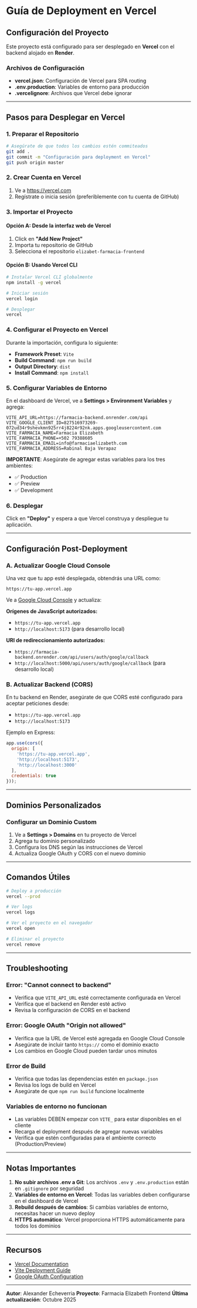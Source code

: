 # Guía de Deployment en Vercel

## Configuración del Proyecto

Este proyecto está configurado para ser desplegado en **Vercel** con el backend alojado en **Render**.

### Archivos de Configuración

- **vercel.json**: Configuración de Vercel para SPA routing
- **.env.production**: Variables de entorno para producción
- **.vercelignore**: Archivos que Vercel debe ignorar

---

## Pasos para Desplegar en Vercel

### 1. Preparar el Repositorio

```bash
# Asegúrate de que todos los cambios estén commiteados
git add .
git commit -m "Configuración para deployment en Vercel"
git push origin master
```

### 2. Crear Cuenta en Vercel

1. Ve a https://vercel.com
2. Regístrate o inicia sesión (preferiblemente con tu cuenta de GitHub)

### 3. Importar el Proyecto

#### Opción A: Desde la interfaz web de Vercel

1. Click en **"Add New Project"**
2. Importa tu repositorio de GitHub
3. Selecciona el repositorio `elizabet-farmacia-frontend`

#### Opción B: Usando Vercel CLI

```bash
# Instalar Vercel CLI globalmente
npm install -g vercel

# Iniciar sesión
vercel login

# Desplegar
vercel
```

### 4. Configurar el Proyecto en Vercel

Durante la importación, configura lo siguiente:

- **Framework Preset**: `Vite`
- **Build Command**: `npm run build`
- **Output Directory**: `dist`
- **Install Command**: `npm install`

### 5. Configurar Variables de Entorno

En el dashboard de Vercel, ve a **Settings > Environment Variables** y agrega:

```env
VITE_API_URL=https://farmacia-backend.onrender.com/api
VITE_GOOGLE_CLIENT_ID=827516973269-072ud34r9shevkmn925rr4j8224r92nk.apps.googleusercontent.com
VITE_FARMACIA_NAME=Farmacia Elizabeth
VITE_FARMACIA_PHONE=+502 79388605
VITE_FARMACIA_EMAIL=info@farmaciaelizabeth.com
VITE_FARMACIA_ADDRESS=Rabinal Baja Verapaz
```

**IMPORTANTE**: Asegúrate de agregar estas variables para los tres ambientes:
- ✅ Production
- ✅ Preview
- ✅ Development

### 6. Desplegar

Click en **"Deploy"** y espera a que Vercel construya y despliegue tu aplicación.

---

## Configuración Post-Deployment

### A. Actualizar Google Cloud Console

Una vez que tu app esté desplegada, obtendrás una URL como:
```
https://tu-app.vercel.app
```

Ve a [Google Cloud Console](https://console.cloud.google.com/apis/credentials) y actualiza:

**Orígenes de JavaScript autorizados:**
- `https://tu-app.vercel.app`
- `http://localhost:5173` (para desarrollo local)

**URI de redireccionamiento autorizados:**
- `https://farmacia-backend.onrender.com/api/users/auth/google/callback`
- `http://localhost:5000/api/users/auth/google/callback` (para desarrollo local)

### B. Actualizar Backend (CORS)

En tu backend en Render, asegúrate de que CORS esté configurado para aceptar peticiones desde:
- `https://tu-app.vercel.app`
- `http://localhost:5173`

Ejemplo en Express:
```javascript
app.use(cors({
  origin: [
    'https://tu-app.vercel.app',
    'http://localhost:5173',
    'http://localhost:3000'
  ],
  credentials: true
}));
```

---

## Dominios Personalizados

### Configurar un Dominio Custom

1. Ve a **Settings > Domains** en tu proyecto de Vercel
2. Agrega tu dominio personalizado
3. Configura los DNS según las instrucciones de Vercel
4. Actualiza Google OAuth y CORS con el nuevo dominio

---

## Comandos Útiles

```bash
# Deploy a producción
vercel --prod

# Ver logs
vercel logs

# Ver el proyecto en el navegador
vercel open

# Eliminar el proyecto
vercel remove
```

---

## Troubleshooting

### Error: "Cannot connect to backend"

- Verifica que `VITE_API_URL` esté correctamente configurada en Vercel
- Verifica que el backend en Render esté activo
- Revisa la configuración de CORS en el backend

### Error: Google OAuth "Origin not allowed"

- Verifica que la URL de Vercel esté agregada en Google Cloud Console
- Asegúrate de incluir tanto `https://` como el dominio exacto
- Los cambios en Google Cloud pueden tardar unos minutos

### Error de Build

- Verifica que todas las dependencias estén en `package.json`
- Revisa los logs de build en Vercel
- Asegúrate de que `npm run build` funcione localmente

### Variables de entorno no funcionan

- Las variables DEBEN empezar con `VITE_` para estar disponibles en el cliente
- Recarga el deployment después de agregar nuevas variables
- Verifica que estén configuradas para el ambiente correcto (Production/Preview)

---

## Notas Importantes

1. **No subir archivos .env a Git**: Los archivos `.env` y `.env.production` están en `.gitignore` por seguridad
2. **Variables de entorno en Vercel**: Todas las variables deben configurarse en el dashboard de Vercel
3. **Rebuild después de cambios**: Si cambias variables de entorno, necesitas hacer un nuevo deploy
4. **HTTPS automático**: Vercel proporciona HTTPS automáticamente para todos los dominios

---

## Recursos

- [Vercel Documentation](https://vercel.com/docs)
- [Vite Deployment Guide](https://vitejs.dev/guide/static-deploy.html)
- [Google OAuth Configuration](https://console.cloud.google.com/apis/credentials)

---

**Autor**: Alexander Echeverria
**Proyecto**: Farmacia Elizabeth Frontend
**Última actualización**: Octubre 2025
